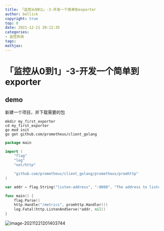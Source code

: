 ```yaml
---
title: 「监控从0到1」-3-开发一个简单到exporter
author: bellick
copyright: true
top: 0
date: 2021-12-21 20:12:35
categories:
- 监控系统
tags:
mathjax:
---
```


# 「监控从0到1」-3-开发一个简单到exporter

## demo

新建一个项目，并下载需要的包

```
mkdir my_first_exporter
cd my_first_exporter
go mod init
go get github.com/prometheus/client_golang
```



```go
package main

import (
	"flag"
	"log"
	"net/http"

	"github.com/prometheus/client_golang/prometheus/promhttp"
)

var addr = flag.String("listen-address", ":8080", "The address to listen on for HTTP requests.")

func main() {
	flag.Parse()
	http.Handle("/metrics", promhttp.Handler())
	log.Fatal(http.ListenAndServe(*addr, nil))
}
```

![image-20211221201403744](http://r45qc79hv.hd-bkt.clouddn.com/uPic/image-20211221201403744.png)
